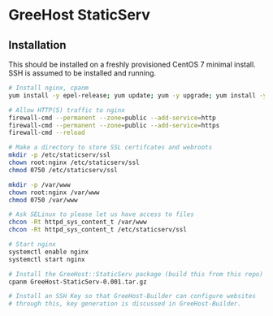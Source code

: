 # GreeHost StaticServ

## Installation

This should be installed on a freshly provisioned CentOS 7 minimal install.  SSH is assumed to be installed and running.

```bash
# Install nginx, cpanm
yum install -y epel-release; yum update; yum -y upgrade; yum install -y nginx perl-App-cpanminus

# Allow HTTP(S) traffic to nginx
firewall-cmd --permanent --zone=public --add-service=http
firewall-cmd --permanent --zone=public --add-service=https
firewall-cmd --reload

# Make a directory to store SSL certifcates and webroots
mkdir -p /etc/staticserv/ssl
chown root:nginx /etc/staticserv/ssl
chmod 0750 /etc/staticserv/ssl

mkdir -p /var/www
chown root:nginx /var/www
chmod 0750 /var/www

# Ask SELinux to please let us have access to files
chcon -Rt httpd_sys_content_t /var/www
chcon -Rt httpd_sys_content_t /etc/staticserv/ssl

# Start nginx
systemctl enable nginx
systemctl start nginx

# Install the GreeHost::StaticServ package (build this from this repo)
cpanm GreeHost-StaticServ-0.001.tar.gz

# Install an SSH Key so that GreeHost-Builder can configure websites
# through this, key generation is discussed in GreeHost-Builder.
```
